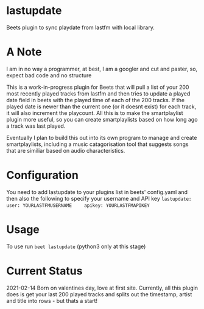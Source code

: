 # lastupdate
Beets plugin to sync playdate from lastfm with local library.

# A Note

I am in no way a programmer, at best, I am a googler and cut and paster, so, expect bad code and no structure


This is a work-in-progress plugin for Beets that will pull a list of your 200 most recently played tracks from lastfm and then tries to update a played date field in beets with the played time of each of the 200 tracks. 
If the played date is newer than the current one (or it doesnt exist) for each track, it will also increment the playcount.
All this is to make the smartplaylist plugin more useful, so you can create smartplaylists based on how long ago a track was last played.

Eventually I plan to build this out into its own program to manage and create smartplaylists, including a music catagorisation tool that suggests songs that are similiar based on audio characteristics.

# Configuration
You need to add lastupdate to your plugins list in beets' config.yaml and then also the following to specify your username and API key
`lastupdate:`
`    user: YOURLASTFMUSERNAME`
`    apikey: YOURLASTFMAPIKEY`

# Usage

To use run `beet lastupdate` (python3 only at this stage)

# Current Status
2021-02-14 Born on valentines day, love at first site. Currently, all this plugin does is get your last 200 played tracks and splits out the timestamp, artist and title into rows - but thats a start!

